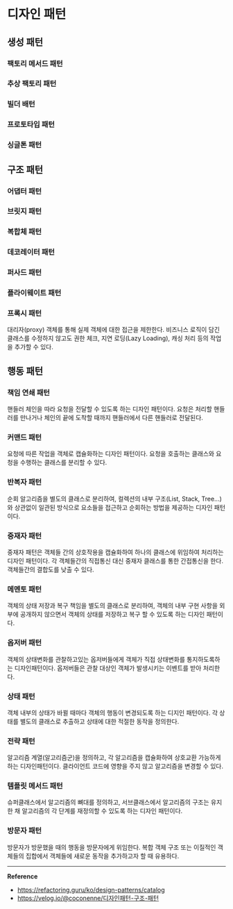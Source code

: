# 디자인 패턴

## 생성 패턴

### 팩토리 메서드 패턴

### 추상 팩토리 패턴

### 빌더 배턴

### 프로토타입 패턴

### 싱글톤 패턴

## 구조 패턴

### 어댑터 패턴

### 브릿지 패턴

### 복합체 패턴

### 데코레이터 패턴

### 퍼사드 패턴

### 플라이웨이트 패턴

### 프록시 패턴
대리자(proxy) 객체를 통해 실제 객체에 대한 접근을 제한한다. 비즈니스 로직이 담긴 클래스를 수정하지 않고도 권한 체크, 지연 로딩(Lazy Loading), 캐싱 처리 등의 작업을 추가할 수 있다.

## 행동 패턴

### 책임 연쇄 패턴
핸들러 체인을 따라 요청을 전달할 수 있도록 하는 디자인 패턴이다. 요청은 처리할 핸들러를 만나거나 체인의 끝에 도착할 때까지 핸들러에서 다른 핸들러로 전달된다.

### 커맨드 패턴
요청에 따른 작업을 객체로 캡슐화하는 디자인 패턴이다. 요청을 호출하는 클래스와 요청을 수행하는 클래스를 분리할 수 있다.

### 반복자 패턴
순회 알고리즘을 별도의 클래스로 분리하여, 컬렉션의 내부 구조(List, Stack, Tree...)와 상관없이 일관된 방식으로 요소들을 접근하고 순회하는 방법을 제공하는 디자인 패턴이다.

### 중재자 패턴
중재자 패턴은 객체들 간의 상호작용을 캡슐화하여 하나의 클래스에 위임하여 처리하는 디자인 패턴이다. 각 객체들간의 직접통신 대신 중재자 클래스를 통한 간접통신을 한다. 객체들간의 결합도를 낮출 수 있다.

### 메멘토 패턴
객체의 상태 저장과 복구 책임을 별도의 클래스로 분리하여, 객체의 내부 구현 사항을 외부에 공개하지 않으면서 객체의 상태를 저장하고 복구 할 수 있도록 하는 디자인 패턴이다.

### 옵저버 패턴
객체의 상태변화를 관찰하고있는 옵저버들에게 객체가 직접 상태변화를 통지하도록하는 디자인패턴이다. 옵저버들은 관찰 대상인 객체가 발생시키는 이벤트를 받아 처리한다.

### 상태 패턴
객체 내부의 상태가 바뀔 때마다 객체의 행동이 변경되도록 하는 디지인 패턴이다. 각 상태를 별도의 클래스로 추출하고 상태에 대한 적절한 동작을 정의한다.

### 전략 패턴
알고리즘 계열(알고리즘군)을 정의하고, 각 알고리즘을 캡슐화하여 상호교환 가능하게 하는 디자인패턴이다. 클라이언트 코드에 영향을 주지 않고 알고리즘을 변경할 수 있다.

### 템플릿 메서드 패턴
슈퍼클래스에서 알고리즘의 뼈대를 정의하고, 서브클래스에서 알고리즘의 구조는 유지한 채 알고리즘의 각 단계를 재정의할 수 있도록 하는 디자인 패턴이다.

### 방문자 패턴
방문자가 방문했을 때의 행동을 방문자에게 위임한다. 복합 객체 구조 또는 이질적인 객체들의 집합에서 객체들에 새로운 동작을 추가하고자 할 때 유용하다.

---
**Reference**<br>
- https://refactoring.guru/ko/design-patterns/catalog
- https://velog.io/@coconenne/디자인패턴-구조-패턴
